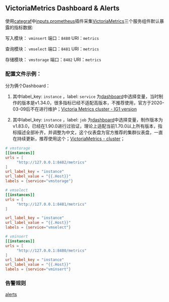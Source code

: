 ## VictoriaMetrics Dashboard & Alerts

使用[categraf](https://github.com/flashcatcloud/categraf)中[inputs.prometheus](https://github.com/flashcatcloud/categraf/tree/main/inputs/prometheus)插件采集[VictoriaMetrics](https://docs.victoriametrics.com/)三个服务组件默认暴露的指标数据:

写入模块： `vminsert` 端口：`8480` URI：`metrics`

查询模块： `vmselect` 端口：`8481` URI：`metrics`

存储模块： `vmstorage` 端口：`8482` URI：`metrics`

### 配置文件示例：

分为俩个Dashboard：

1. 其中label_key: `instance` ，label: `service`  为[dashboard](../dashboard/victoriametrics_cluster_ig1.json)中选择变量，当时制作的版本是v1.34.0，很多指标已经不适配高版本，不推荐使用，官方于2020-03-09后不在进行维护；[Victoria Metrics cluster - IG1 version](https://grafana.com/grafana/dashboards/11831-victoria-metrics-cluster-ig1-version/)

2. 其中label_key: `instance` ，label: `job`  为[dashboard](../dashboard/victoriametrics-cluster.json)中选择变量，制作版本为v1.83.0，已经在1.90.0进行过验证，理论上适配当前1.70.0以上所有版本，指标描述全部补齐，并调整为中文，这个仪表盘为官方推荐的集群仪表盘，一直在持续更新，推荐使用这个；[VictoriaMetrics - cluster](https://grafana.com/grafana/dashboards/11176-victoriametrics-cluster/)；

```toml
# vmstorage
[[instances]]
urls = [
     "http://127.0.0.1:8482/metrics"
]
url_label_key = "instance"
url_label_value = "{{.Host}}"
labels = {service="vmstorage"}

# vmselect
[[instances]]
urls = [
     "http://127.0.0.1:8481/metrics"
]

url_label_key = "instance"
url_label_value = "{{.Host}}"
labels = {service="vmselect"}

# vminsert
[[instances]]
urls = [
     "http://127.0.0.1:8480/metrics"
]
url_label_key = "instance"
url_label_value = "{{.Host}}"
labels = {service="vminsert"}
```

### 告警规则

[alerts](../alerts/alerts.json)
